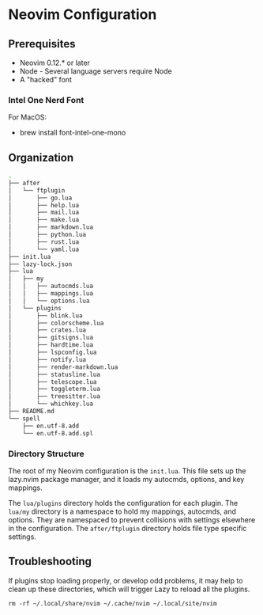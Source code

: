 # Neovim Configuration

## Prerequisites

* Neovim 0.12.* or later
* Node - Several language servers require Node
* A "hacked" font

### Intel One Nerd Font
For MacOS:

* brew install font-intel-one-mono

## Organization

```bash
.
├── after
│   └── ftplugin
│       ├── go.lua
│       ├── help.lua
│       ├── mail.lua
│       ├── make.lua
│       ├── markdown.lua
│       ├── python.lua
│       ├── rust.lua
│       └── yaml.lua
├── init.lua
├── lazy-lock.json
├── lua
│   ├── my
│   │   ├── autocmds.lua
│   │   ├── mappings.lua
│   │   └── options.lua
│   └── plugins
│       ├── blink.lua
│       ├── colorscheme.lua
│       ├── crates.lua
│       ├── gitsigns.lua
│       ├── hardtime.lua
│       ├── lspconfig.lua
│       ├── notify.lua
│       ├── render-markdown.lua
│       ├── statusline.lua
│       ├── telescope.lua
│       ├── toggleterm.lua
│       ├── treesitter.lua
│       └── whichkey.lua
├── README.md
└── spell
    ├── en.utf-8.add
    └── en.utf-8.add.spl
```

### Directory Structure
The root of my Neovim configuration is the `init.lua`. This file sets up the lazy.nvim package
manager, and it loads my autocmds, options, and key mappings.

The `lua/plugins` directory holds the configuration for each plugin.
The `lua/my` directory is a namespace to hold my mappings, autocmds, and options. They are namespaced to prevent collisions with settings elsewhere in the configuration.
The `after/ftplugin` directory holds file type specific settings.

## Troubleshooting
If plugins stop loading properly, or develop odd problems, it may help to clean up these directories, which will trigger Lazy to reload all the plugins.

    rm -rf ~/.local/share/nvim ~/.cache/nvim ~/.local/site/nvim

